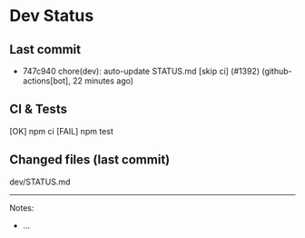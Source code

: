 # Dev Status

## Last commit
- 747c940 chore(dev): auto-update STATUS.md [skip ci] (#1392) (github-actions[bot], 22 minutes ago)
## CI & Tests
[OK] npm ci
[FAIL] npm test

## Changed files (last commit)
dev/STATUS.md

---
Notes:
- ...
